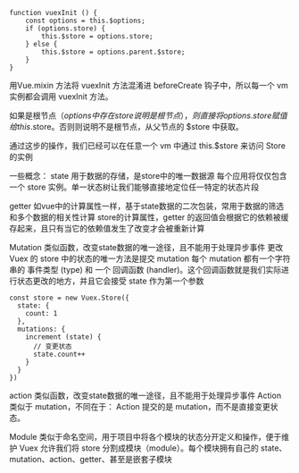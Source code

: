 ```
function vuexInit () {
    const options = this.$options;
    if (options.store) {
        this.$store = options.store;
    } else {
        this.$store = options.parent.$store;
    }
}
```


用Vue.mixin 方法将 vuexInit 方法混淆进 beforeCreate 钩子中，所以每一个 vm 实例都会调用 vuexInit 方法。

如果是根节点（$options中存在 store 说明是根节点），则直接将 options.store 赋值给 this.$store。否则则说明不是根节点，从父节点的 $store 中获取。

通过这步的操作，我们已经可以在任意一个 vm 中通过 this.$store 来访问 Store 的实例


一些概念：
state
用于数据的存储，是store中的唯一数据源
每个应用将仅仅包含一个 store 实例。单一状态树让我们能够直接地定位任一特定的状态片段

getter
如vue中的计算属性一样，基于state数据的二次包装，常用于数据的筛选和多个数据的相关性计算
store的计算属性，getter 的返回值会根据它的依赖被缓存起来，且只有当它的依赖值发生了改变才会被重新计算

Mutation
类似函数，改变state数据的唯一途径，且不能用于处理异步事件
更改 Vuex 的 store 中的状态的唯一方法是提交 mutation
每个 mutation 都有一个字符串的 事件类型 (type) 和 一个 回调函数 (handler)。这个回调函数就是我们实际进行状态更改的地方，并且它会接受 state 作为第一个参数
```
const store = new Vuex.Store({
  state: {
    count: 1
  },
  mutations: {
    increment (state) {
      // 变更状态
      state.count++
    }
  }
})
```

action
类似函数，改变state数据的唯一途径，且不能用于处理异步事件
Action 类似于 mutation，不同在于：
Action 提交的是 mutation，而不是直接变更状态。

Module
类似于命名空间，用于项目中将各个模块的状态分开定义和操作，便于维护
Vuex 允许我们将 store 分割成模块（module）。每个模块拥有自己的 state、mutation、action、getter、甚至是嵌套子模块